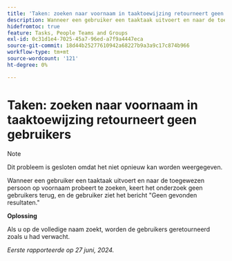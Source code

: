 ```yaml
---
title: 'Taken: zoeken naar voornaam in taaktoewijzing retourneert geen gebruikers'
description: Wanneer een gebruiker een taaktaak uitvoert en naar de toegewezen persoon op voornaam probeert te zoeken, keert het onderzoek geen gebruikers terug, en de gebruiker ziet het bericht Geen gevonden resultaten. Er is een tijdelijke oplossing beschikbaar.
hidefromtoc: true
feature: Tasks, People Teams and Groups
exl-id: 0c31d1e4-7025-45a7-96ed-a7f9a4447eca
source-git-commit: 18d44b25277610942a68227b9a3a9c17c874b966
workflow-type: tm+mt
source-wordcount: '121'
ht-degree: 0%

---
```


# Taken: zoeken naar voornaam in taaktoewijzing retourneert geen gebruikers

>[!NOTE]
>
>Dit probleem is gesloten omdat het niet opnieuw kan worden weergegeven.

Wanneer een gebruiker een taaktaak uitvoert en naar de toegewezen persoon op voornaam probeert te zoeken, keert het onderzoek geen gebruikers terug, en de gebruiker ziet het bericht &quot;Geen gevonden resultaten.&quot;

**Oplossing**

Als u op de volledige naam zoekt, worden de gebruikers geretourneerd zoals u had verwacht.

_Eerste rapporteerde op 27 juni, 2024._
